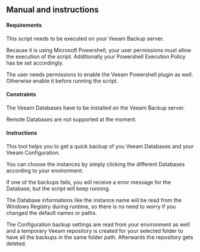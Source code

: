 ## Manual and instructions

#### Requirements

This script needs to be executed on your Veeam Backup server.

Because it is using Microsoft Powershell, your user permissions must allow the execution of the script. Additionally your Powershell Execution Policy has be set accordingly.

The user needs permissions to enable the Veeam Powershell plugin as well. Otherwise enable it before running the script.

#### Constraints

The Veeam Databases have to be installed on the Veeam Backup server.

Remote Databases are not supported at the moment.

#### Instructions

This tool helps you to get a quick backup of you Veeam Databases and your Veeam Configuration.

You can choose the instances by simply clicking the different Databases according to your environment.

If one of the backups fails, you will receive a error message for the Database, but the script will keep running.

The Database informations like the instance name will be read from the Windows Registry during runtime, so there is no need to worry if you changed the default names or paths.

The Configuration backup settings are read from your environment as well and a temporary Veeam repository is created for your selected folder to have all the backups in the same folder path. Afterwards the repository gets deleted. 